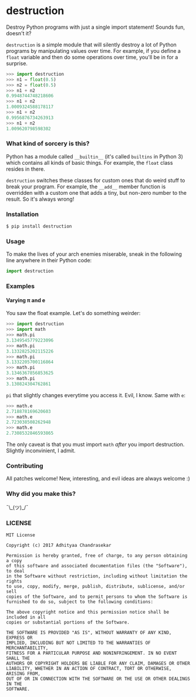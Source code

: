 # destruction

Destroy Python programs with just a single import statement! Sounds fun,
doesn't it?

`destruction` is a simple module that will silently destroy a lot of Python
programs by manipulating values over time. For example, if you define a
`float` variable and then do some operations over time, you'll be in for a
surprise.

```python
>>> import destruction
>>> n1 = float(0.5)
>>> n2 = float(0.5)
>>> n1 + n2
0.9948744748218606
>>> n1 + n2
1.0009324588178117
>>> n1 + n2
0.9956876734263913
>>> n1 + n2
1.009620798598302
```

### What kind of sorcery is this?

Python has a module called `__builtin__` (it's called `builtins` in Python 3)
which contains all kinds of basic things. For example, the `float` class
resides in there.

`destruction` switches these classes for custom ones that do weird stuff to
break your program. For example, the `__add__` member function is overridden
with a custom one that adds a tiny, but non-zero number to the result. So it's
always wrong!

### Installation

```bash
$ pip install destruction
```

### Usage

To make the lives of your arch enemies miserable, sneak in the following line
anywhere in their Python code:

```python
import destruction
```

### Examples

#### Varying π and e

You saw the float example. Let's do something weirder:

```python
>>> import destruction
>>> import math
>>> math.pi
3.1349545779223096
>>> math.pi
3.1332825202115226
>>> math.pi
3.1332205700116864
>>> math.pi
3.1346367856853625
>>> math.pi
3.130824304762861
```

`pi` that slightly changes everytime you access it. Evil, I know. Same with `e`:

```python
>>> math.e
2.718878169620603
>>> math.e
2.723038508262948
>>> math.e
2.7308532846593865
```

The only caveat is that you must import `math` *after* you import destruction.
Slightly inconvinient, I admit.

### Contributing

All patches welcome! New, interesting, and evil ideas are always welcome :)

### Why did you make this?

¯\\\_(ツ)_/¯

### LICENSE

```
MIT License

Copyright (c) 2017 Adhityaa Chandrasekar

Permission is hereby granted, free of charge, to any person obtaining a copy
of this software and associated documentation files (the "Software"), to deal
in the Software without restriction, including without limitation the rights
to use, copy, modify, merge, publish, distribute, sublicense, and/or sell
copies of the Software, and to permit persons to whom the Software is
furnished to do so, subject to the following conditions:

The above copyright notice and this permission notice shall be included in all
copies or substantial portions of the Software.

THE SOFTWARE IS PROVIDED "AS IS", WITHOUT WARRANTY OF ANY KIND, EXPRESS OR
IMPLIED, INCLUDING BUT NOT LIMITED TO THE WARRANTIES OF MERCHANTABILITY,
FITNESS FOR A PARTICULAR PURPOSE AND NONINFRINGEMENT. IN NO EVENT SHALL THE
AUTHORS OR COPYRIGHT HOLDERS BE LIABLE FOR ANY CLAIM, DAMAGES OR OTHER
LIABILITY, WHETHER IN AN ACTION OF CONTRACT, TORT OR OTHERWISE, ARISING FROM,
OUT OF OR IN CONNECTION WITH THE SOFTWARE OR THE USE OR OTHER DEALINGS IN THE
SOFTWARE.
```
